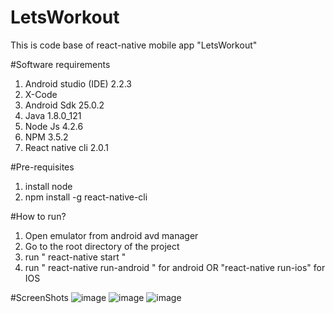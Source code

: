 # LetsWorkout
This is code base of react-native mobile app "LetsWorkout"




#Software requirements


1. Android studio (IDE)	2.2.3
2. X-Code
3. Android Sdk	25.0.2
4. Java	1.8.0_121
5. Node Js	4.2.6
6. NPM	3.5.2
7. React native cli	2.0.1


#Pre-requisites
1. install node
2. npm install -g react-native-cli


#How to run?
1. Open emulator from android avd manager
2. Go to the root directory of the project
3. run " react-native start "
4. run  " react-native run-android " for android OR "react-native run-ios" for IOS


#ScreenShots
![image](https://user-images.githubusercontent.com/56528325/66902009-85bd3c00-f01d-11e9-8eaf-8abb39bcc92d.png
)
![image](https://user-images.githubusercontent.com/56528325/66902008-8524a580-f01d-11e9-9022-33b0d86e123f.png
)
![image](https://user-images.githubusercontent.com/56528325/66902007-8524a580-f01d-11e9-9a1b-4382e6fa669f.png
)
